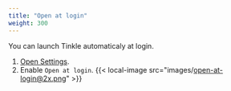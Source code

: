 ```yaml
---
title: "Open at login"
weight: 300
---
```


You can launch Tinkle automaticaly at login.

1.  [Open Settings](../open-settings/).
2.  Enable `Open at login`.
    {{< local-image src="images/open-at-login@2x.png" >}}
